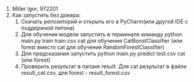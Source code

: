 1. Miller Igor, 972201
2. Как запустить без докера:
   1. Скачать репозиторий и открыть его в PyCharm(или другой IDE с поддержкой питона) 
   2. Для обучения модели запустить в терминале команду python main.py train train.csv cat для обучения CatBoostClassifier (или forest вместо cat для обучения RandomForestClassifier)
   3. Для предсказания запустить python main.py predict test.csv cat (или forest)
   4. Проверить результат в папаке result. Для cat результат в файле result_cat.csv, для forest - result_forest.csv
